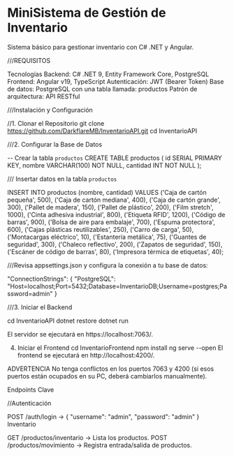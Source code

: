 # MiniSistema de Gestión de Inventario
Sistema básico para gestionar inventario con C# .NET y Angular.

///REQUISITOS 

Tecnologías
Backend: C# .NET 9, Entity Framework Core, PostgreSQL
Frontend: Angular v19, TypeScript
Autenticación: JWT (Bearer Token)
Base de datos: PostgreSQL con una tabla llamada: productos
Patrón de arquitectura: API RESTful

///Instalación y Configuración

//1. Clonar el Repositorio
git clone https://github.com/DarkflareMB/InventarioAPI.git
cd InventarioAPI

///2. Configurar la Base de Datos

-- Crear la tabla `productos`
CREATE TABLE productos (
    id SERIAL PRIMARY KEY,
    nombre VARCHAR(100) NOT NULL,
    cantidad INT NOT NULL
);

/// Insertar datos en la tabla `productos`

INSERT INTO productos (nombre, cantidad) VALUES
('Caja de cartón pequeña', 500),
('Caja de cartón mediana', 400),
('Caja de cartón grande', 300),
('Pallet de madera', 150),
('Pallet de plástico', 200),
('Film stretch', 1000),
('Cinta adhesiva industrial', 800),
('Etiqueta RFID', 1200),
('Código de barras', 900),
('Bolsa de aire para embalaje', 700),
('Espuma protectora', 600),
('Cajas plásticas reutilizables', 250),
('Carro de carga', 50),
('Montacargas eléctrico', 10),
('Estantería metálica', 75),
('Guantes de seguridad', 300),
('Chaleco reflectivo', 200),
('Zapatos de seguridad', 150),
('Escáner de código de barras', 80),
('Impresora térmica de etiquetas', 40);



///Revisa appsettings.json y configura la conexión a tu base de datos:

"ConnectionStrings": {
  "PostgreSQL": "Host=localhost;Port=5432;Database=InventarioDB;Username=postgres;Password=admin"
}

///3. Iniciar el Backend

cd InventarioAPI
dotnet restore
dotnet run

El servidor se ejecutará en https://localhost:7063/.


4. Iniciar el Frontend
cd InventarioFrontend
npm install
ng serve --open
El frontend se ejecutará en http://localhost:4200/.

ADVERTENCIA
No tenga conflictos en los puertos 7063 y 4200 (si esos puertos están ocupados en su PC, deberá cambiarlos manualmente).


Endpoints Clave

//Autenticación

POST /auth/login → { "username": "admin", "password": "admin" }
Inventario

GET /productos/inventario → Lista los productos.
POST /productos/movimiento → Registra entrada/salida de productos.




